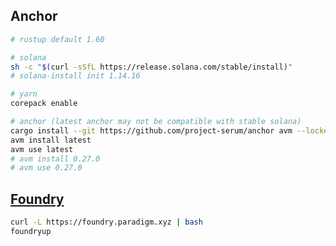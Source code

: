 ## Anchor

```bash
# rustup default 1.60

# solana
sh -c "$(curl -sSfL https://release.solana.com/stable/install)"
# solana-install init 1.14.16

# yarn
corepack enable

# anchor (latest anchor may not be compatible with stable solana)
cargo install --git https://github.com/project-serum/anchor avm --locked --force
avm install latest
avm use latest
# avm install 0.27.0
# avm use 0.27.0
```

## [Foundry](https://github.com/foundry-rs/foundry)

```bash
curl -L https://foundry.paradigm.xyz | bash
foundryup
```

